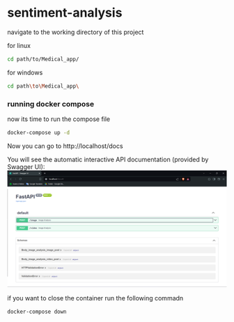 # sentiment-analysis
navigate to the working directory of this project 

for linux
```bash
cd path/to/Medical_app/
```
for windows
```bash
cd path\to\Medical_app\
```
### running docker compose
now its time to run the compose file
```bash
docker-compose up -d
```

Now you can go to http://localhost/docs

You will see the automatic interactive API documentation (provided by Swagger UI):
![alt text](image-1.png)

if you want to close the container run the following commadn

```bash
docker-compose down
```
